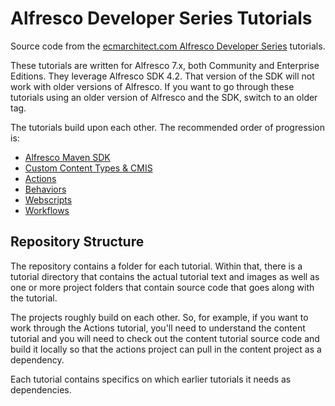 Alfresco Developer Series Tutorials
===================================

Source code from the [ecmarchitect.com Alfresco Developer Series](https://ecmarchitect.com/alfresco-developer-series) tutorials.

These tutorials are written for Alfresco 7.x, both Community and Enterprise
Editions. They leverage Alfresco SDK 4.2. That version of the SDK will not work
with older versions of Alfresco. If you want to go through these tutorials using
an older version of Alfresco and the SDK, switch to an older tag.

The tutorials build upon each other. The recommended order of progression is:

* [Alfresco Maven SDK](https://ecmarchitect.com/alfresco-developer-series-tutorials/maven-sdk/tutorial/tutorial.html)
* [Custom Content Types & CMIS](https://ecmarchitect.com/alfresco-developer-series-tutorials/content/tutorial/tutorial.html)
* [Actions](https://ecmarchitect.com/alfresco-developer-series-tutorials/actions/tutorial/tutorial.html)
* [Behaviors](https://ecmarchitect.com/alfresco-developer-series-tutorials/behaviors/tutorial/tutorial.html)
* [Webscripts](https://ecmarchitect.com/alfresco-developer-series-tutorials/webscripts/tutorial/tutorial.html)
* [Workflows](https://ecmarchitect.com/alfresco-developer-series-tutorials/workflow/tutorial/tutorial.html)

Repository Structure
--------------------

The repository contains a folder for each tutorial. Within that, there is a
tutorial directory that contains the actual tutorial text and images as well as
one or more project folders that contain source code that goes along with the
tutorial.

The projects roughly build on each other. So, for example, if you want to work
through the Actions tutorial, you'll need to understand the content tutorial and
you will need to check out the content tutorial source code and build it locally
so that the actions project can pull in the content project as a dependency.

Each tutorial contains specifics on which earlier tutorials it needs as
dependencies.
